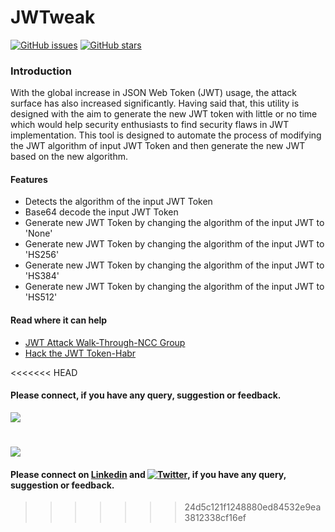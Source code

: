 # JWTweak
[![GitHub issues](https://img.shields.io/github/issues/rishuranjanofficial/JWTweak?label=Contribution&style=plastic)](https://github.com/rishuranjanofficial/JWTweak/issues)
[![GitHub stars](https://img.shields.io/github/stars/rishuranjanofficial/JWTweak?style=social)](https://github.com/rishuranjanofficial/JWTweak/stargazers)

### Introduction
With the global increase in JSON Web Token (JWT) usage, the attack surface has also increased significantly. Having said that, this utility is designed with the aim to generate the new JWT token with little or no time which would help security enthusiasts to find security flaws in JWT implementation. This tool is designed to automate the process of modifying the JWT algorithm of input JWT Token and then generate the new JWT based on the new algorithm.

#### Features
- Detects the algorithm of the input JWT Token 
- Base64 decode the input JWT Token 
- Generate new JWT Token by changing the algorithm of the input JWT to 'None' 
- Generate new JWT Token by changing the algorithm of the input JWT to 'HS256' 
- Generate new JWT Token by changing the algorithm of the input JWT to 'HS384' 
- Generate new JWT Token by changing the algorithm of the input JWT to 'HS512'                    

#### Read where it can help
- [JWT Attack Walk-Through-NCC Group](https://www.nccgroup.trust/uk/about-us/newsroom-and-events/blogs/2019/january/jwt-attack-walk-through/)
- [Hack the JWT Token-Habr](https://habr.com/en/post/450054/)

<<<<<<< HEAD
#### Please connect, if you have any query, suggestion or feedback.
[![](https://static-exp1.licdn.com/sc/h/95o6rrc5ws6mlw6wqzy0xgj7y)](https://www.linkedin.com/in/rishuranjan/) 

![](https://img.shields.io/twitter/follow/tweetit_rrj?style=social)
=======
#### Please connect on [Linkedin](https://www.linkedin.com/in/rishuranjan/) and [![Twitter](https://img.shields.io/twitter/url?url=https%3A%2F%2Fgithub.com%2Frishuranjanofficial%2FJWTweak)](https://twitter.com/intent/tweet?text=Wow:&url=https%3A%2F%2Fgithub.com%2Frishuranjanofficial%2FJWTweak), if you have any query, suggestion or feedback.
>>>>>>> 24d5c121f1248880ed84532e9ea3812338cf16ef
